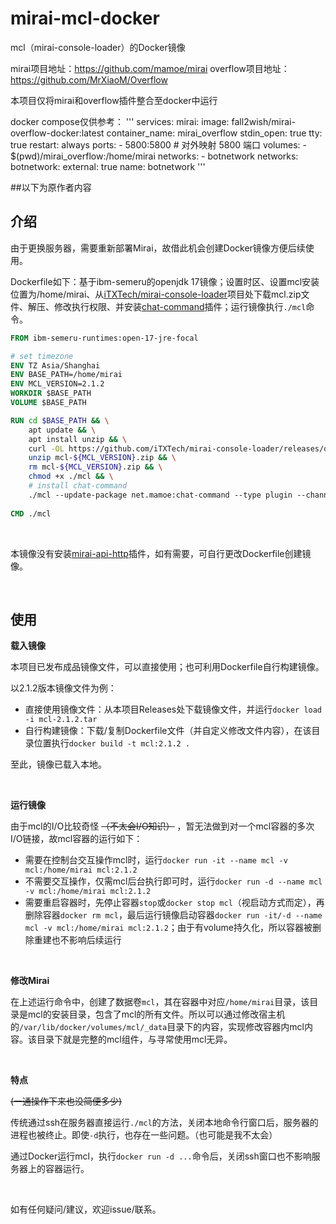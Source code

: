 # mirai-mcl-docker
mcl（mirai-console-loader）的Docker镜像

mirai项目地址：https://github.com/mamoe/mirai
overflow项目地址：https://github.com/MrXiaoM/Overflow

本项目仅将mirai和overflow插件整合至docker中运行
&nbsp;

docker compose仅供参考：
'''
services:
  mirai:
    image: fall2wish/mirai-overflow-docker:latest
    container_name: mirai_overflow
    stdin_open: true
    tty: true
    restart: always
    ports:
      - 5800:5800  # 对外映射 5800 端口
    volumes:
      - $(pwd)/mirai_overflow:/home/mirai
    networks:
      - botnetwork
networks:
  botnetwork:
    external: true
    name: botnetwork
'''

##以下为原作者内容
## 介绍

由于更换服务器，需要重新部署Mirai，故借此机会创建Docker镜像方便后续使用。

Dockerfile如下：基于ibm-semeru的openjdk 17镜像；设置时区、设置mcl安装位置为/home/mirai、从[iTXTech/mirai-console-loader](https://github.com/iTXTech/mirai-console-loader/releases)项目处下载mcl.zip文件、解压、修改执行权限、并安装[chat-command](https://docs.mirai.mamoe.net/ConsoleTerminal.html#%E5%A6%82%E4%BD%95%E5%AE%89%E8%A3%85%E5%AE%98%E6%96%B9%E6%8F%92%E4%BB%B6)插件；运行镜像执行`./mcl`命令。

```dockerfile
FROM ibm-semeru-runtimes:open-17-jre-focal

# set timezone
ENV TZ Asia/Shanghai
ENV BASE_PATH=/home/mirai
ENV MCL_VERSION=2.1.2
WORKDIR $BASE_PATH
VOLUME $BASE_PATH

RUN cd $BASE_PATH && \
    apt update && \
    apt install unzip && \
    curl -OL https://github.com/iTXTech/mirai-console-loader/releases/download/v${MCL_VERSION}/mcl-${MCL_VERSION}.zip && \
    unzip mcl-${MCL_VERSION}.zip && \
    rm mcl-${MCL_VERSION}.zip && \
    chmod +x ./mcl && \
    # install chat-command
    ./mcl --update-package net.mamoe:chat-command --type plugin --channel stable
    
CMD ./mcl
```

&nbsp;

本镜像没有安装[mirai-api-http](https://docs.mirai.mamoe.net/ConsoleTerminal.html#%E5%A6%82%E4%BD%95%E5%AE%89%E8%A3%85%E5%AE%98%E6%96%B9%E6%8F%92%E4%BB%B6)插件，如有需要，可自行更改Dockerfile创建镜像。

&nbsp;

## 使用

**载入镜像**

本项目已发布成品镜像文件，可以直接使用；也可利用Dockerfile自行构建镜像。

以2.1.2版本镜像文件为例：

* 直接使用镜像文件：从本项目Releases处下载镜像文件，并运行`docker load -i mcl-2.1.2.tar`
* 自行构建镜像：下载/复制Dockerfile文件（并自定义修改文件内容），在该目录位置执行`docker build -t mcl:2.1.2 .`

至此，镜像已载入本地。

&nbsp;

**运行镜像**

由于mcl的I/O比较奇怪 ~~（不太会I/O知识）~~ ，暂无法做到对一个mcl容器的多次I/O链接，故mcl容器的运行如下：

* 需要在控制台交互操作mcl时，运行`docker run -it --name mcl -v mcl:/home/mirai mcl:2.1.2` 
* 不需要交互操作，仅需mcl后台执行即可时，运行`docker run -d --name mcl -v mcl:/home/mirai mcl:2.1.2`
* 需要重启容器时，先停止容器`stop`或`docker stop mcl`（视启动方式而定），再删除容器`docker rm mcl`，最后运行镜像启动容器`docker run -it/-d --name mcl -v mcl:/home/mirai mcl:2.1.2`；由于有volume持久化，所以容器被删除重建也不影响后续运行

&nbsp;

**修改Mirai**

在上述运行命令中，创建了数据卷`mcl`，其在容器中对应`/home/mirai`目录，该目录是mcl的安装目录，包含了mcl的所有文件。所以可以通过修改宿主机的`/var/lib/docker/volumes/mcl/_data`目录下的内容，实现修改容器内mcl内容。该目录下就是完整的mcl组件，与寻常使用mcl无异。

&nbsp;

**特点**

~~(一通操作下来也没简便多少)~~ 

传统通过ssh在服务器直接运行`./mcl`的方法，关闭本地命令行窗口后，服务器的进程也被终止。即使`-d`执行，也存在一些问题。（也可能是我不太会）

通过Docker运行mcl，执行`docker run -d ...`命令后，关闭ssh窗口也不影响服务器上的容器运行。

&nbsp;

如有任何疑问/建议，欢迎issue/联系。

